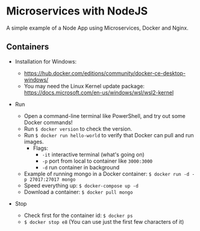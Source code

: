 # Microservices with NodeJS

A simple example of a Node App using Microservices, Docker and Nginx.

## Containers

- Installation for Windows:

  - https://hub.docker.com/editions/community/docker-ce-desktop-windows/
  - You may need the Linux Kernel update package:
    https://docs.microsoft.com/en-us/windows/wsl/wsl2-kernel

- Run
  - Open a command-line terminal like PowerShell, and try out some Docker commands!
  - Run `$ docker version` to check the version.
  - Run `$ docker run hello-world` to verify that Docker can pull and run images.
    - Flags:
      - `-it` interactive terminal (what's going on)
      - `-p` port from local to container like `3000:3000`
      - `-d` run container in background
  - Example of running mongo in a Docker container: `$ docker run -d -p 27017:27017 mongo`
  - Speed everything up: `$ docker-compose up -d`
  - Download a container: `$ docker pull mongo`
- Stop
  - Check first for the container id: `$ docker ps`
  - `$ docker stop e8` (You can use just the first few characters of it)

